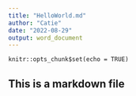 ```yaml
---
title: "HelloWorld.md"
author: "Catie"
date: "2022-08-29"
output: word_document
---
```


```{r setup, include=FALSE}
knitr::opts_chunk$set(echo = TRUE)
```

## This is a markdown file